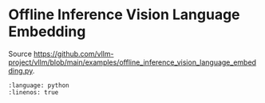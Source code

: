 # Offline Inference Vision Language Embedding

Source <https://github.com/vllm-project/vllm/blob/main/examples/offline_inference_vision_language_embedding.py>.

```{literalinclude} ../../../../examples/offline_inference_vision_language_embedding.py
:language: python
:linenos: true
```
